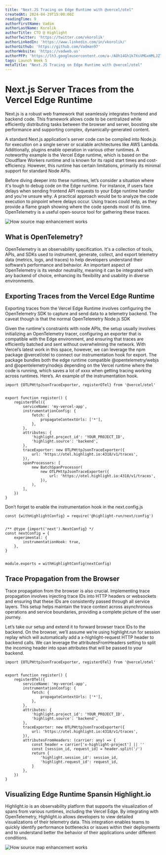 ```yaml
---
title: "Next.JS Tracing on Edge Runtime with @vercel/otel"
createdAt: 2024-04-29T15:00:00Z
readingTime: 9
authorFirstName: Vadim
authorLastName: Korolik
authorTitle: CTO @ Highlight
authorTwitter: 'https://twitter.com/vkorolik'
authorLinkedIn: 'https://www.linkedin.com/in/vkorolik/'
authorGithub: 'https://github.com/Vadman97'
authorWebsite: 'https://vadweb.us'
authorPFP: 'https://lh3.googleusercontent.com/a-/AOh14Gh1k7XsVMGxHMLJZ7qesyddqn1y4EKjfbodEYiY=s96-c'
tags: Launch Week 5
metaTitle: "Next.JS Tracing on Edge Runtime with @vercel/otel"
---
```


# Next.js Server Traces from the Vercel Edge Runtime

Next.js is a robust web framework that seamlessly integrates frontend and backend code. This framework allows code to be
centralized while efficiently distributing tasks between the browser and server, boosting site performance and
supporting complex, dynamically-generated content.

A standard Next.js application's server code can be compiled into Node.js for execution on a single server or scalable
architectures like AWS Lambda. Additionally, plugins enable operation in various other runtimes. A noteworthy example is
the Vercel Edge runtime, which is based on the Cloudflare Workers runtime and is known for its rapid start times and
cost-efficiency. However, this runtime has certain limitations, primarily its minimal support for standard Node APIs.

Before diving deeper into these runtimes, let’s consider a situation where it's tough to debug code on the Edge runtime.
For instance, if users face delays when sending frontend API requests to your Edge runtime handler and you're unsure
why. A practical approach would be to analyze the code execution to pinpoint where delays occur. Using traces could
help, as they provide a flame graph showing where the code spends most of its time. OpenTelemetry is a useful
open-source tool for gathering these traces.

![How source map enhancement works](/images/blog/launch-week/5/vercel-otel-flame.png)

## What is OpenTelemetry?

OpenTelemetry is an observability specification. It's a collection of tools, APIs, and SDKs used to instrument,
generate, collect, and export telemetry data (metrics, logs, and traces) to help developers understand their software’s
performance and behavior. An important aspect of OpenTelemetry is its vendor neutrality, meaning it can be integrated
with any backend of choice, enhancing its flexibility and usability in diverse environments.

## Exporting Traces from the Vercel Edge Runtime

Exporting traces from the Vercel Edge Runtime involves configuring the OpenTelemetry SDK to capture and send data to a
telemetry backend. The caveat though is that the normal OpenTelemetry Node.js SDK

Given the runtime's constraints with node APIs, the setup usually involves initializing an OpenTelemetry tracer,
configuring an exporter that is compatible with the Edge environment, and ensuring that traces are efficiently batched
and sent without overwhelming the network. With Vercel’s latest work in this space, however, we can leverage the npm
package @vercel/otel to connect our instrumentation hook for export. The package bundles both the edge runtime
compatible @opentelemetry/webjs and @opentelemetry/nodejs depending on the Vercel runtime where the code is running,
which saves a lot of xxxx when getting tracing working across runtimes. Here’s. An example of the instrumentation hook.

```tsx
import {OTLPHttpJsonTraceExporter, registerOTel} from '@vercel/otel'


export function register() {
    registerOTel({
        serviceName: 'my-vercel-app',
        instrumentationConfig: {
            fetch: {
                propagateContextUrls: ['*'],
            },
        },
        attributes: {
            'highlight.project_id': 'YOUR_PROJECT_ID',
            'highlight.source': 'backend',
        },
        traceExporter: new OTLPHttpJsonTraceExporter({
            url: 'https://otel.highlight.io:4318/v1/traces',
        }),
        spanProcessors: [
            new BatchSpanProcessor(
                new OTLPHttpJsonTraceExporter({
                    url: 'https://otel.highlight.io:4318/v1/traces',
                }),
            ),
        ],
    })
}
```

Don’t forget to enable the instrumentation hook in the next.config.js

```tsx
const {withHighlightConfig} = require('@highlight-run/next/config')


/** @type {import('next').NextConfig} */
const nextConfig = {
    experimental: {
        instrumentationHook: true,
    },
}


module.exports = withHighlightConfig(nextConfig)
```

## Trace Propagation from the Browser

Trace propagation from the browser is also crucial. Implementing trace propagation involves injecting trace IDs into
HTTP headers or websockets and ensuring that these IDs are consistently passed through all service layers. This setup
helps maintain the trace context across asynchronous operations and service boundaries, providing a complete picture of
the user journey.

Let’s take our setup and extend it to forward browser trace IDs to the backend. On the browser, we’ll assume we’re using
highlight.run for session replay which will automatically add a x-highlight-request HTTP header to backend calls. We can
leverage the attributesFromHeaders setting to split the incoming header into span attributes that will be passed to your
backend.

```tsx
import {OTLPHttpJsonTraceExporter, registerOTel} from '@vercel/otel'


export function register() {
    registerOTel({
        serviceName: 'my-vercel-app',
        instrumentationConfig: {
            fetch: {
                propagateContextUrls: ['*'],
            },
        },
        attributes: {
            'highlight.project_id': 'YOUR_PROJECT_ID',
            'highlight.source': 'backend',
        },
        traceExporter: new OTLPHttpJsonTraceExporter({
            url: 'https://otel.highlight.io:4318/v1/traces',
        }),
        attributesFromHeaders: (carrier: any) => {
            const header = carrier['x-highlight-project'] || ''
            const [session_id, request_id] = header.split('/')
            return {
                'highlight.session_id': session_id,
                'highlight.request_id': request_id,
            }
        },
    })
}

```

## Visualizing Edge Runtime Spansin Highlight.io

Highlight.io is an observability platform that supports the visualization of spans from various runtimes,
including the Vercel Edge. By integrating with OpenTelemetry, Highlight.io allows developers to view detailed
visualizations of their telemetry data. This integration enables teams to quickly identify performance bottlenecks or
issues within their deployments and to understand better the behavior of their applications under different conditions.

![How source map enhancement works](/images/blog/launch-week/5/vercel-otel-trace.png)
